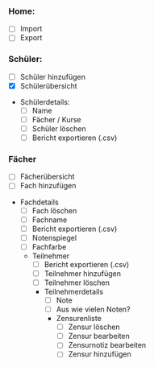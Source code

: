 ### Home:
- [ ] Import
- [ ] Export

### Schüler:
- [ ] Schüler hinzufügen
- [x] Schülerübersicht
- Schülerdetails:
  - [ ] Name
  - [ ] Fächer / Kurse
  - [ ] Schüler löschen
  - [ ] Bericht exportieren (.csv)

### Fächer
- [ ] Fächerübersicht
- [ ] Fach hinzufügen
- Fachdetails
  - [ ] Fach löschen
  - [ ] Fachname
  - [ ] Bericht exportieren (.csv)
  - [ ] Notenspiegel
  - [ ] Fachfarbe
  - Teilnehmer
    - [ ] Bericht exportieren (.csv)
    - [ ] Teilnehmer hinzufügen
    - [ ] Teilnehmer löschen
    - Teilnehmerdetails
      - [ ] Note
      - [ ] Aus wie vielen Noten?
      - Zensurenliste
        - [ ] Zensur löschen
        - [ ] Zensur bearbeiten
		- [ ] Zensurnotiz bearbeiten
        - [ ] Zensur hinzufügen
